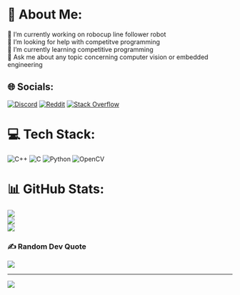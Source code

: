 # 💫 About Me:
🔭 I’m currently working on robocup line follower robot<br>🤝 I’m looking for help with competitve programming<br>🌱 I’m currently learning competitive programming<br>💬 Ask me about any topic concerning computer vision or embedded engineering<br>


## 🌐 Socials:
[![Discord](https://img.shields.io/badge/Discord-%237289DA.svg?logo=discord&logoColor=white)](https://discord.gg/.nostoc) [![Reddit](https://img.shields.io/badge/Reddit-%23FF4500.svg?logo=Reddit&logoColor=white)](https://reddit.com/user/u/Real_Ishiba) [![Stack Overflow](https://img.shields.io/badge/-Stackoverflow-FE7A16?logo=stack-overflow&logoColor=white)](https://stackoverflow.com/users/26470058) 

# 💻 Tech Stack:
![C++](https://img.shields.io/badge/c++-%2300599C.svg?style=for-the-badge&logo=c%2B%2B&logoColor=white) ![C](https://img.shields.io/badge/c-%2300599C.svg?style=for-the-badge&logo=c&logoColor=white) ![Python](https://img.shields.io/badge/python-3670A0?style=for-the-badge&logo=python&logoColor=ffdd54) ![OpenCV](https://img.shields.io/badge/opencv-%23white.svg?style=for-the-badge&logo=opencv&logoColor=white)
# 📊 GitHub Stats:
![](https://github-readme-stats.vercel.app/api?username=Ahmed-Ishiba&theme=dark&hide_border=false&include_all_commits=false&count_private=false)<br/>
![](https://github-readme-streak-stats.herokuapp.com/?user=Ahmed-Ishiba&theme=dark&hide_border=false)<br/>
![](https://github-readme-stats.vercel.app/api/top-langs/?username=Ahmed-Ishiba&theme=dark&hide_border=false&include_all_commits=false&count_private=false&layout=compact)

### ✍️ Random Dev Quote
![](https://quotes-github-readme.vercel.app/api?type=horizontal&theme=radical)

---
[![](https://visitcount.itsvg.in/api?id=Ahmed-Ishiba&icon=0&color=0)](https://visitcount.itsvg.in)

<!-- Proudly created with GPRM ( https://gprm.itsvg.in ) -->
